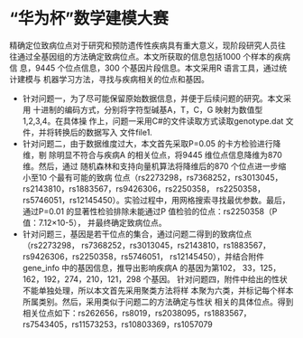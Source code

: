 # “华为杯”数学建模大赛
精确定位致病位点对于研究和预防遗传性疾病具有重大意义，现阶段研究人员往
往通过全基因组的方法确定致病位点。本文所获取的信息包括1000 个样本的疾病信
息，9445 个位点信息，300 个基因片段信息。本文采用R 语言工具，通过统计建模与
机器学习方法，寻找与疾病相关的位点和基因。

* 针对问题一，为了尽可能保留原始数据信息，并便于后续问题的研究。本文采用
十进制的编码方式，分别将字符型碱基A，T，C，G 映射为数值型1,2,3,4。在具体操
作上，问题一采用C#的文件读取方式读取genotype.dat 文件，并将转换后的数据写入
文件file1.
* 针对问题二，由于数据维度过大，本文首先采取P=0.05 的卡方检验进行降维，剔
除明显不符合与疾病A 的相关位点，将9445 维位点信息降维为870 维。然后，通过
随机森林和支持向量机算法将降维后的870 个位点进一步缩小至10 个最有可能的致病
位点（rs2273298，rs7368252，rs3013045，rs2143810，rs1883567，rs9426306，rs2250358，
rs2250358，rs5746051，rs12145450）。实验过程中，用网格搜索寻找最优参数。最后，
通过P=0.01 的显著性检验排除未能通过P 值检验的位点：rs2250358（P 值：7.12×10-5），
并最终确定致病位点。
* 针对问题三，基因是若干位点的集合，通过问题二得到的致病位点（rs2273298，
rs7368252，rs3013045，rs2143810，rs1883567，rs9426306，rs2250358，rs5746051，
rs12145450），并结合附件gene_info 中的基因信息，推导出影响疾病A 的基因为第102，
33，125，162，192，274，210，121，298 个基因。
 针对问题四，附件中给出的性状不能单独处理，所以本文首先采用聚类方法将样
本聚为六类，并标记每个样本所属类别。然后，采用类似于问题二的方法确定与性状
相关的具体位点。得到相关位点如下：rs262656，rs8019，rs2038095，rs1883567，
rs7543405，rs11573253，rs10803369，rs1057079
